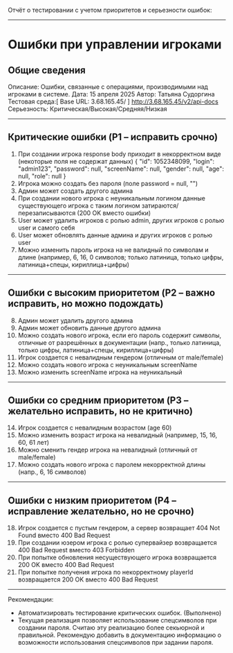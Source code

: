 Отчёт о тестировании с учетом приоритетов и серьезности ошибок:

---

# Ошибки при управлении игроками

## Общие сведения
Описание: Ошибки, связанные с операциями, производимыми над игроками в системе.
Дата: 15 апреля 2025
Автор: Татьяна Судоргина
Тестовая среда:[ Base URL: 3.68.165.45/ ] http://3.68.165.45/v2/api-docs
Серьезность: Критическая/Высокая/Средняя/Низкая

---

## Критические ошибки (P1 – исправить срочно)
1. При создании игрока response body приходит в некорректном виде (некоторые поля не содержат данных)
    {
    "id": 1052348099,
    "login": "admin123",
    "password": null,
    "screenName": null,
    "gender": null,
    "age": null,
    "role": null
    }
2. Игрока можно создать без пароля (поле password = null, "")
3. Админ может создать другого админа
4. При создании нового игрока с неуникальным логином данные существующего игрока c таким логином затираются/перезаписываются (200 OK вместо ошибки)
5. User может удалить игроков с ролью admin, других игроков с ролью user и самого себя
6. User может обновлять данные админа и других игроков с ролью user
7. Можно изменить пароль игрока на не валидный по символам и длине (например, 6, 16, 0 символов; только латиница, только цифры, латиница+спецы, кириллица+цифры)

---

## Ошибки с высоким приоритетом (P2 – важно исправить, но можно подождать)
8. Админ может удалить другого админа
9. Админ может обновить данные другого админа
10. Можно создать нового игрока, если его пароль содержит символы, отличные от разрешённых в документации
(напр., только латиница, только цифры, латиница+спецы, кириллица+цифры)
11. Игрок создается с невалидным гендером (отличным от male/female)
12. Можно создать нового игрока с неуникальным screenName
13. Можно изменить screenName игрока на неуникальный

---

## Ошибки со средним приоритетом (P3 – желательно исправить, но не критично)
14. Игрок создается с невалидным возрастом (age 60)
15. Можно изменить возраст игрока на невалидный (например, 15, 16, 60, 61 лет)
16. Можно сменить гендер игрока на невалидный  (отличный от male/female)
17. Можно создать нового игрока с паролем некорректной длины (напр., 6, 16 символов)

---

## Ошибки с низким приоритетом (P4 – исправление желательно, но не срочно)
18. Игрок создается с пустым гендером, а сервер возвращает 404 Not Found вместо 400 Bad Request
19. При создании юзером игрока с ролью супервайзер возвращается 400 Bad Request вместо 403 Forbidden
20. При попытке обновления несуществующего игрока возвращается 200 OK вместо 400 Bad Request
21. При попытке получения игрока по некорректному playerId возвращается 200 OK вместо 400 Bad Request

---

Рекомендации:
- Автоматизировать тестирование критических ошибок. (Выполнено)
- Текущая реализация позволяет использование спецсимволов при создании пароля.
Считаю эту реализацию более секьюрной и правильной. Рекомендую добавить в документацию информацию
о возможности использования спецсимволов при задании пароля.
